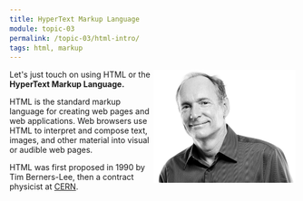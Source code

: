 ```yaml
---
title: HyperText Markup Language
module: topic-03
permalink: /topic-03/html-intro/
tags: html, markup
---
```


<div class="divider-heading"></div>

<div class="row">
  <img src="../img/berners-lee.png" alt="Tim Berners-Lee" title="Tim Berners-Lee" style="float: right; width: 250px; margin-top: 0;" />

  <p>Let's just touch on using HTML or the <b>HyperText Markup Language.</b></p>

  <p>HTML is the standard markup language for creating web pages and web applications. Web browsers use HTML to interpret and compose text, images, and other material into visual or audible web pages.</p>

  <p>HTML was first proposed in 1990 by Tim Berners-Lee, then a contract physicist at <a href="https://home.cern/topics/birth-web" targe="_blank">CERN</a>.</p>
</div>
